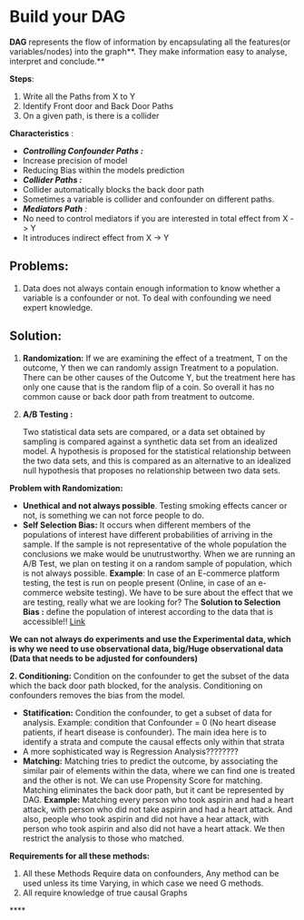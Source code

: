 # Build your DAG

**DAG** represents the flow of information by encapsulating all the features\(or variables/nodes\) into the graph**. They make information easy to analyse, interpret and conclude.**

**Steps**:

1. Write all the Paths from X to Y
2. Identify Front door and Back Door Paths
3. On a given path, is there is a collider

**Characteristics** :

* _**Controlling Confounder Paths :**_
* Increase precision of model
* Reducing Bias within the models prediction
* _**Collider Paths :**_
* Collider automatically blocks the back door path
* Sometimes a variable is collider and confounder on different paths.
* _**Mediators Path** :_
* No need to control mediators if you are interested in total effect from X -&gt; Y
* It introduces indirect effect from X -&gt; Y

## **Problems**:

1. Data does not always contain enough information to know whether a variable is a confounder or not. To deal with confounding we need expert knowledge.

## **Solution:**

1. **Randomization:** If we are examining the effect of a treatment, T on the outcome, Y then we can randomly assign Treatment to a population. There can be other causes of the Outcome Y, but the treatment here has only one cause that is the random flip of a coin. So overall it has no common cause or back door path from treatment to outcome.
2. **A/B Testing :**

   Two statistical data sets are compared, or a data set obtained by sampling is compared against a synthetic data set from an idealized model. A hypothesis is proposed for the statistical relationship between the two data sets, and this is compared as an alternative to an idealized null hypothesis that proposes no relationship between two data sets.

**Problem with Randomization:**

* **Unethical and not always possible**. Testing smoking effects cancer or not, is something we can not force people to do.
* **Self Selection Bias:** It occurs when different members of the populations of interest have different probabilities of arriving in the sample. If the sample is not representative of the whole population the conclusions we make would be unutrustworthy. When we are running an A/B Test, we plan on testing it on a random sample of population, which is not always possible. **Example**: In case of an E-commerce platform testing, the test is run on people present \(Online, in case of an e-commerce website testing\). We have to be sure about the effect that we are testing, really what we are looking for? The **Solution to Selection Bias :** define the population of interest according to the data that is accessible!!  [Link ](https://towardsdatascience.com/were-21-of-new-york-city-residents-really-infected-with-covid-19-aab6ebefda0)

**We can not always do experiments and use the Experimental data, which is why we need to use observational data, big/Huge observational data \(Data that needs to be adjusted for confounders\)**

**2. Conditioning:** Condition on the confounder to get the subset of the data which the back door path blocked, for the analysis. Conditioning on confounders removes the bias from the model.

* **Statification:**  Condition the confounder, to get a subset of data for analysis. Example: condition that Confounder = 0 \(No heart disease patients, if heart disease is confounder\).  The main idea here is to identify a strata and compute the causal effects only within that strata
* A more sophisticated way is Regression Analysis????????
* **Matching:** Matching tries to predict the outcome, by associating the similar pair of elements within the data, where we can find one is treated and the other is not. We can use Propensity Score for matching. Matching eliminates the back door path, but it cant be represented by DAG. **Example:** Matching every person who took aspirin and had a heart attack, with person who did not take aspirin and had a heart attack. And also, people who took aspirin and did not have a hear attack, with person who took aspirin and also did not have a heart attack. We then restrict the analysis to those who matched.

**Requirements for all these methods:**‌

1. All these Methods Require data on confounders, Any method can be used unless its time Varying, in which case we need G methods.‌
2. All require knowledge of true causal Graphs

\*\*\*\*

